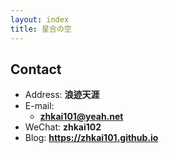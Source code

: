 ```yaml
---
layout: index
title: 星合の空
---
```

## Contact

- Address: **浪迹天涯**
- E-mail:
  - **zhkai101@yeah.net**
- WeChat: **zhkai102**
- Blog: **<https://zhkai101.github.io>**

